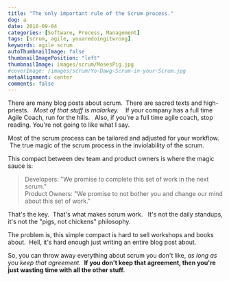 ```yaml
---
title: "The only important rule of the Scrum process."
dog: a
date: 2016-09-04
categories: [Software, Process, Management]
tags: [scrum, agile, youaredoingitwrong]
keywords: agile scrum
autoThumbnailImage: false
thumbnailImagePosition: "left"
thumbnailImage: images/scrum/MosesPig.jpg
#coverImage: /images/scrum/Yo-Dawg-Scrum-in-your-Scrum.jpg
metaAlignment: center
comments: false
---
```

There are many blog posts about scrum.  There are sacred texts and high-priests.  
*Most of that stuff is malarkey.*    If your company has a full time Agile Coach, run for the hills.   Also, if you're a full time agile coach, stop reading. You're not going to like what I say.
<!--more-->
Most of the scrum process can be tailored and adjusted for your workflow.  The true magic of the scrum process in the inviolability of the scrum.

This compact between dev team and product owners is where the magic sauce is:

 > Developers: "We promise to complete this set of work in the next scrum." </br>
 > Product Owners: "We promise to not bother you and change our mind about this set of work."

That's the key.  That's what makes scrum work.   It's not the daily standups, it's not the "pigs, not chickens" philosophy.

The problem is, this simple compact is hard to sell workshops and books about.  Hell, it's hard enough just writing an entire blog post about.

So, you can throw away everything about scrum you don't like, *as long as you keep that agreement*.  **If you don't keep that agreement, then you're just wasting time with all the other stuff.**
